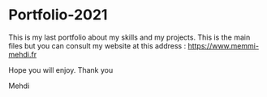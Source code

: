 # Portfolio-2021

This is my last portfolio about my skills and my projects. This is the main files but you can consult my website at this address : https://www.memmi-mehdi.fr

Hope you will enjoy. Thank you


Mehdi
